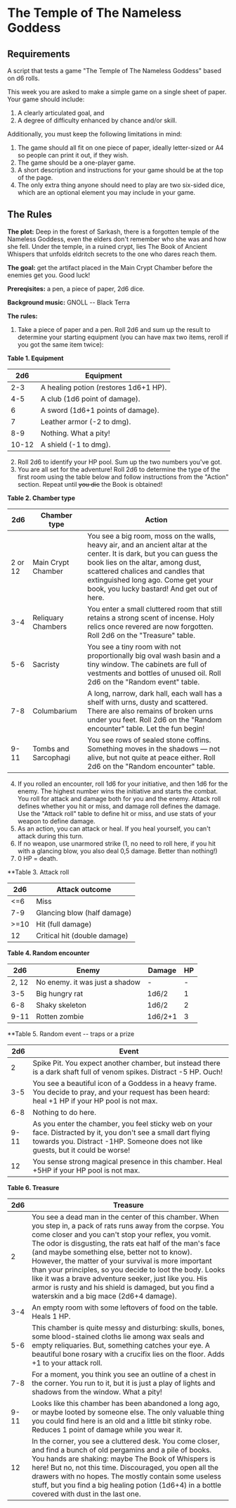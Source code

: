 # The Temple of The Nameless Goddess

## Requirements
A script that tests a game "The Temple of The Nameless Goddess" based on d6 rolls.

This week you are asked to make a simple game on a single sheet of paper. Your game should include:

1. A clearly articulated goal, and
2. A degree of difficulty enhanced by chance and/or skill.

Additionally, you must keep the following limitations in mind:

1. The game should all fit on one piece of paper, ideally letter-sized or A4 so people can print it out, if they wish.
2. The game should be a one-player game.
3. A short description and instructions for your game should be at the top of the page.
4. The only extra thing anyone should need to play are two six-sided dice, which are an optional element you may include in your game.


## The Rules

**The plot:** Deep in the forest of Sarkash, there is a forgotten temple of the Nameless Goddess, even the elders don't remember who she was and how she fell. Under the temple, in a ruined crypt, lies The Book of Ancient Whispers that unfolds eldritch secrets to the one who dares reach them.

**The goal:** get the artifact placed in the Main Crypt Chamber before the enemies get you. Good luck!

**Prereqisites:** a pen, a piece of paper,  2d6 dice.

**Background music:** GNOLL -- Black Terra

**The rules:**

1. Take a piece of paper and a pen. Roll 2d6 and sum up the result to determine your starting equipment (you can have max two items, reroll if you got the same item twice):

**Table 1. Equipment**

| 2d6   | Equipment                             |
| ----- | ------------------------------------- |
| 2-3   | A healing potion (restores 1d6+1 HP). |
| 4-5   | A club (1d6 point of damage).         |
| 6     | A sword (1d6+1 points of damage).     |
| 7     | Leather armor (-2 to dmg).            |
| 8-9   | Nothing. What a pity!                 |
| 10-12 | A shield (-1 to dmg).                 |
2. Roll 2d6 to identify your HP pool. Sum up the two numbers you've got.
3. You are all set for the adventure! Roll 2d6 to determine the type of the first room using the table below and follow instructions from the "Action" section. Repeat until ~~you die~~ the Book is obtained!

**Table 2. Chamber type**

| 2d6     | Chamber type         | Action                                                                                                                                                                                                                                                                              |
| ------- | -------------------- | ----------------------------------------------------------------------------------------------------------------------------------------------------------------------------------------------------------------------------------------------------------------------------------- |
| 2 or 12 | Main Crypt Chamber   | You see a big room, moss on the walls, heavy air, and an ancient altar at the center.  It is dark, but you can guess the book lies on the altar, among dust, scattered chalices and candles that extinguished long ago. Come get your book, you lucky bastard! And get out of here. |
| 3-4     | Reliquary Chambers   | You enter a small cluttered room that still retains a strong scent of incense. Holy relics once revered are now forgotten. Roll 2d6 on the "Treasure" table.                                                                                                                        |
| 5-6     | Sacristy             | You see a tiny room with not proportionally big oval wash basin and a tiny window. The cabinets are full of vestments and bottles of unused oil. Roll 2d6 on the "Random event" table.                                                                                              |
| 7-8     | Columbarium          | A long, narrow, dark hall, each wall has a shelf with urns, dusty and scattered. There are also remains of broken urns under you feet. Roll 2d6 on the "Random encounter" table. Let the fun begin!                                                                                 |
| 9-11    | Tombs and Sarcophagi | You see rows of sealed stone coffins. Something moves in the shadows — not alive, but not quite at peace either. Roll 2d6 on the "Random encounter" table.                                                                                                                          |

4. If you rolled an encounter, roll 1d6 for your initiative, and then 1d6 for the enemy. The highest number wins the initiative and starts the combat. You roll for attack and damage both for you and the enemy. Attack roll defines whether you hit or miss, and damage roll defines the damage. Use the "Attack roll" table to define hit or miss, and use stats of your weapon to define damage. 
5. As an action, you can attack or heal. If you heal yourself, you can't attack during this turn. 
6. If no weapon, use unarmored strike (1, no need to roll here, if you hit with a glancing blow, you also deal 0,5 damage. Better than nothing!)
7. 0 HP = death.

**Table 3. Attack roll

| 2d6  | Attack outcome               |
| ---- | ---------------------------- |
| <=6  | Miss                         |
| 7-9  | Glancing blow (half damage)  |
| >=10 | Hit (full damage)            |
| 12   | Critical hit (double damage) |


**Table 4. Random encounter**

| 2d6   | Enemy                          | Damage  | HP  |
| ----- | ------------------------------ | ------- | --- |
| 2, 12 | No enemy. it was just a shadow | -       | -   |
| 3-5   | Big hungry rat                 | 1d6/2   | 1   |
| 6-8   | Shaky skeleton                 | 1d6/2   | 2   |
| 9-11  | Rotten zombie                  | 1d6/2+1 | 3   |


**Table 5. Random event -- traps or a prize

| 2d6  | Event                                                                                                                                                                                            |
| ---- | ------------------------------------------------------------------------------------------------------------------------------------------------------------------------------------------------ |
| 2    | Spike Pit. You expect another chamber, but instead there is a dark shaft full of venom spikes. Distract -5 HP. Ouch!                                                                             |
| 3-5  | You see a beautiful icon of a Goddess in a heavy frame. You decide to pray, and your request has been heard: heal +1 HP if your HP pool is not max.                                              |
| 6-8  | Nothing to do here.                                                                                                                                                                              |
| 9-11 | As you enter the chamber, you feel sticky web on your face. Distracted by it, you don't see a small dart flying towards you. Distract -1HP. Someone does not like guests, but it could be worse! |
| 12   | You sense strong magical presence in this chamber. Heal +5HP if your HP pool is not max.                                                                                                         |


**Table 6. Treasure**

| 2d6  | Treasure                                                                                                                                                                                                                                                                                                                                                                                                                                                                                                                                                           |
| ---- | ------------------------------------------------------------------------------------------------------------------------------------------------------------------------------------------------------------------------------------------------------------------------------------------------------------------------------------------------------------------------------------------------------------------------------------------------------------------------------------------------------------------------------------------------------------------ |
| 2    | You see a dead man in the center of this chamber. When you step in, a pack of rats runs away from the corpse. You come closer and you can't stop your reflex, you vomit. The odor is disgusting, the rats eat half of the man's face (and maybe something else, better not to know). However, the matter of your survival is more important than your principles, so you decide to loot the body. Looks like it was a brave adventure seeker, just like you. His armor is rusty and his shield is damaged, but you find a waterskin and a big mace (2d6+4 damage). |
| 3-4  | An empty room with some leftovers of food on the table. Heals 1 HP.                                                                                                                                                                                                                                                                                                                                                                                                                                                                                                |
| 5-6  | This chamber is quite messy and disturbing: skulls, bones, some blood-stained cloths lie among wax seals and empty reliquaries. But, something catches your eye. A beautiful bone rosary with a crucifix lies on the floor. Adds +1 to your attack roll.                                                                                                                                                                                                                                                                                                           |
| 7-8  | For a moment, you think you see an outline of a chest in the corner. You run to it, but it is just a play of lights and shadows from the window. What a pity!                                                                                                                                                                                                                                                                                                                                                                                                      |
| 9-11 | Looks like this chamber has been abandoned a long ago, or maybe looted by someone else. The only valuable thing you could find here is an old and a little bit stinky robe. Reduces 1 point of damage while you wear it.                                                                                                                                                                                                                                                                                                                                           |
| 12   | In the corner, you see a cluttered desk. You come closer, and find a bunch of old pergamins and a pile of books. You hands are shaking: maybe The Book of Whispers is here! But no, not this time. Discouraged, you open all the drawers with no hopes. The mostly contain some useless stuff, but you find a big healing potion (1d6+4) in a bottle covered with dust in the last one.                                                                                                                                                                            |

